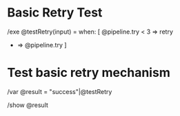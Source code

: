 # Basic Retry Test

/exe @testRetry(input) = when: [
  @pipeline.try < 3 => retry
  * => @pipeline.try
]

# Test basic retry mechanism  
/var @result = "success"|@testRetry

/show @result